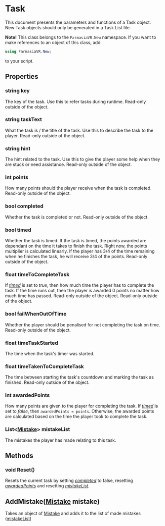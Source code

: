 # Task
This document presents the parameters and functions of a Task object. New Task objects should only be generated in a Task List file.

**Note!** This class belongs to the `FarmasiaVR.New` namespace. If you want to make references to an object of this class, add
```C#
using FarmasiaVR.New;
```
to your script.

## Properties
### string **key** 
The key of the task. Use this to refer tasks during runtime. Read-only outside of the object.

### string **taskText**
What the task is / the title of the task. Use this to describe the task to the player. Read-only outside of the object.

### string **hint**
The hint related to the task. Use this to give the player some help when they are stuck or need assistance. Read-only outside of the object.

### int **points**
How many points should the player receive when the task is completed. Read-only outside of the object.

### bool **completed**
Whether the task is completed or not. Read-only outside of the object.

### bool **timed**
Whether the task is timed. If the task is timed, the points awarded are dependant on the time it takes to finish the task. Right now, the points multiplier is calculated linearly. If the player has 3/4 of the time remaining when he finishes the task, he will receive 3/4 of the points. Read-only outside of the object.

### float **timeToCompleteTask**
If [_timed_][timed_doc] is set to _true_, then how much time the player has to complete the task. If the time runs out, then the player is awarded 0 points no matter how much time has passed. Read-only outside of the object. Read-only outside of the object.

### bool **failWhenOutOfTime**
Whether the player should be penalised for not completing the task on time. Read-only outside of the object.

### float **timeTaskStarted**
The time when the task's timer was started.

### float **timeTakenToCompleteTask**
The time between starting the task's countdown and marking the task as finished. Read-only outside of the object.

### int **awardedPoints**
How many points are given to the player for completing the task. If _[timed][timed_doc]_ is set to _false_, then `awardedPoints = points`. Otherwise, the awarded points are calculated based on the time the player took to complete the task.

### List<[Mistake][mistake_doc]> **mistakeList** 
The mistakes the player has made relating to this task.

## Methods
### void **Reset**()
Resets the current task by setting _[completed][completed_doc]_ to false, resetting _[awardedPoints][awarded_doc]_ and resetting _[mistakeList][mistakelist_doc]_.

## **AddMistake**([Mistake][mistake_doc] **mistake**)
Takes an object of [Mistake][mistake_doc] and adds it to the list of made mistakes ([mistakeList][mistakelist_doc])

[completed_doc]: /Docs/Architecture/Classes/task.md#bool-completed
[timed_doc]: /Docs/Architecture/Classes/task.md#bool-timed
[awarded_doc]: /Docs/Architecture/Classes/task.md#int-awardedpoints
[mistakelist_doc]: /Docs/Architecture/Classes/task.md#listmistake-mistakelist
[mistake_doc]: /Docs/Architecture/Classes/mistake.md